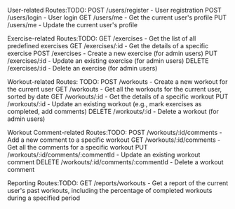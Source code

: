 User-related Routes:TODO:
POST /users/register - User registration
POST /users/login - User login
GET /users/me - Get the current user's profile
PUT /users/me - Update the current user's profile

Exercise-related Routes:TODO:
GET /exercises - Get the list of all predefined exercises
GET /exercises/:id - Get the details of a specific exercise
POST /exercises - Create a new exercise (for admin users)
PUT /exercises/:id - Update an existing exercise (for admin users)
DELETE /exercises/:id - Delete an exercise (for admin users)

Workout-related Routes: TODO:
POST /workouts - Create a new workout for the current user
GET /workouts - Get all the workouts for the current user, sorted by date
GET /workouts/:id - Get the details of a specific workout
PUT /workouts/:id - Update an existing workout (e.g., mark exercises as completed, add comments)
DELETE /workouts/:id - Delete a workout (for admin users)

Workout Comment-related Routes:TODO:
POST /workouts/:id/comments - Add a new comment to a specific workout
GET /workouts/:id/comments - Get all the comments for a specific workout
PUT /workouts/:id/comments/:commentId - Update an existing workout comment
DELETE /workouts/:id/comments/:commentId - Delete a workout comment

Reporting Routes:TODO:
GET /reports/workouts - Get a report of the current user's past workouts, including the percentage of completed workouts during a specified period